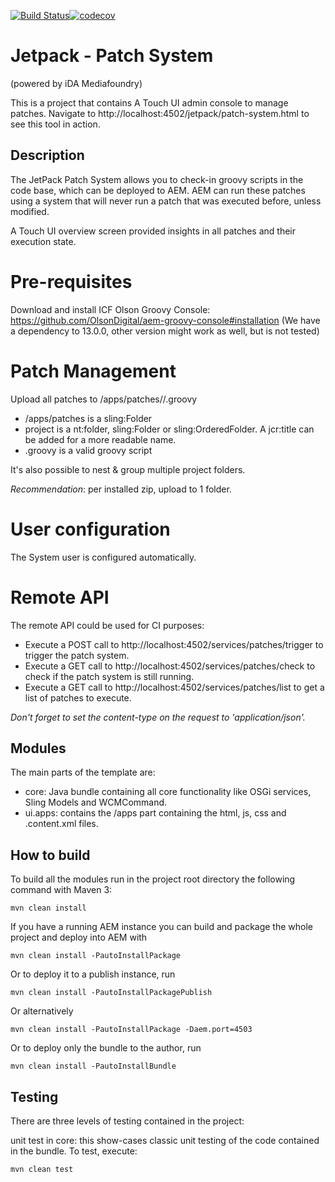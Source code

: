 [![Build Status](https://travis-ci.org/ida-mediafoundry/jetpack-patch-system.svg?branch=master)](https://travis-ci.org/ida-mediafoundry/jetpack-patch-system)[![codecov](https://codecov.io/gh/ida-mediafoundry/jetpack-patch-system/branch/master/graph/badge.svg)](https://codecov.io/gh/ida-mediafoundry/jetpack-patch-system)

# Jetpack - Patch System
(powered by iDA Mediafoundry)

This is a project that contains A Touch UI admin console to manage patches.
Navigate to http://localhost:4502/jetpack/patch-system.html to see this tool in action.

## Description

The JetPack Patch System allows you to check-in groovy scripts in the code base, which can be deployed to AEM.
AEM can run these patches using a system that will never run a patch that was executed before, unless modified.

A Touch UI overview screen provided insights in all patches and their execution state.

# Pre-requisites

Download and install ICF Olson Groovy Console: https://github.com/OlsonDigital/aem-groovy-console#installation
(We have a dependency to 13.0.0, other version might work as well, but is not tested)

# Patch Management

Upload all patches to /apps/patches/<project>/<patch>.groovy
* /apps/patches is a sling:Folder
* project is a nt:folder, sling:Folder or sling:OrderedFolder. A jcr:title can be added for a more readable name.
* <patch>.groovy is a valid groovy script

It's also possible to nest & group multiple project folders.

_Recommendation_: per installed zip, upload to 1 <project> folder.

# User configuration

The System user is configured automatically.

# Remote API

The remote API could be used for CI purposes:

* Execute a POST call to http://localhost:4502/services/patches/trigger to trigger the patch system.
* Execute a GET call to http://localhost:4502/services/patches/check to check if the patch system is still running.
* Execute a GET call to http://localhost:4502/services/patches/list to get a list of patches to execute.

*Don't forget to set the content-type on the request to 'application/json'.*

## Modules

The main parts of the template are:

* core: Java bundle containing all core functionality like OSGi services, Sling Models and WCMCommand.
* ui.apps: contains the /apps part containing the html, js, css and .content.xml files.

## How to build

To build all the modules run in the project root directory the following command with Maven 3:

    mvn clean install

If you have a running AEM instance you can build and package the whole project and deploy into AEM with  

    mvn clean install -PautoInstallPackage
    
Or to deploy it to a publish instance, run

    mvn clean install -PautoInstallPackagePublish
    
Or alternatively

    mvn clean install -PautoInstallPackage -Daem.port=4503

Or to deploy only the bundle to the author, run

    mvn clean install -PautoInstallBundle

## Testing

There are three levels of testing contained in the project:

unit test in core: this show-cases classic unit testing of the code contained in the bundle. To test, execute:

    mvn clean test
